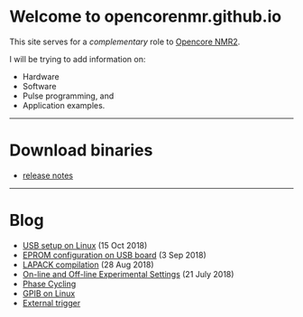 # Welcome to opencorenmr.github.io

This site serves for a _complementary_ role to [Opencore NMR2](http://kuchem.kyoto-u.ac.jp/bun/indiv/takezo/opencorenmr2/index.html).

I will be trying to add information on:
 - Hardware
 - Software
 - Pulse programming, and
 - Application examples.

- - -

# Download binaries
- [release notes](release/release.md)

- - -

# Blog
- [USB setup on Linux](blog/USBSetupOnLinux.md) (15 Oct 2018)  
- [EPROM configuration on USB board](blog/usb_eprom/mprog.md) (3 Sep 2018)  
- [LAPACK compilation](blog/lapack.md) (28 Aug 2018)  
- [On-line and Off-line Experimental Settings](blog/onLineAndOffLineExpSettings/onLineAndOffLineExpSettings.md) (21 July 2018)  
- [Phase Cycling](blog/phaseCycle.md)  
- [GPIB on Linux](blog/gpibOnLinux.md)  
- [External trigger](blog/extTrig.md)  
